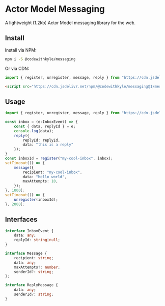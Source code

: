 # Actor Model Messaging

A lightweight (1.2kb) Actor Model messaging library for the web.

## Install

Install via NPM:

```bash
npm i -S @codewithkyle/messaging
```

Or via CDN:

```javascript
import { register, unregister, message, reply } from "https://cdn.jsdelivr.net/npm/@codewithkyle/messaging@1/messaging.min.mjs";
```

```html
<script src="https://cdn.jsdelivr.net/npm/@codewithkyle/messaging@1/messaging.min.js">
```

## Usage

```typescript
import { register, unregister, message, reply } from "https://cdn.jsdelivr.net/npm/@codewithkyle/messaging@1/messaging.min.mjs";

const inbox = (e:InboxEvent) => {
    const { data, replyId } = e;
    console.log(data);
    reply({
        replyId: replyId,
        data: "this is a reply"
    });
}
const inboxId = register("my-cool-inbox", inbox);
setTimeout(() => {
    message({
        recipient: "my-cool-inbox",
        data: "hello world",
        maxAttempts: 10,
    });
}, 1000);
setTimeout(() => {
    unregister(inboxId);
}, 2000);
```

## Interfaces

```typescript
interface InboxEvent {
    data: any;
    replyId: string|null;
}

interface Message {
    recipient: string;
    data: any;
    maxAttempts?: number;
    senderId?: string;
};

interface ReplyMessage {
    data: any;
    senderId?: string;
}
```
